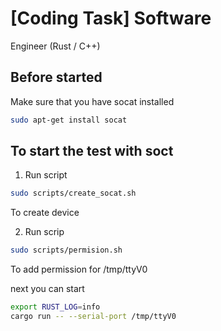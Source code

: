 # [Coding Task] Software
Engineer (Rust / C++)

## Before started

Make sure that you have socat installed

```bash
sudo apt-get install socat
```


## To start the test with soct

1. Run script
```bash
sudo scripts/create_socat.sh
```
To create device 

2. Run scrip 
```bash
sudo scripts/permision.sh
```

To add permission for /tmp/ttyV0

next you can start

```bash
export RUST_LOG=info
cargo run -- --serial-port /tmp/ttyV0
```


